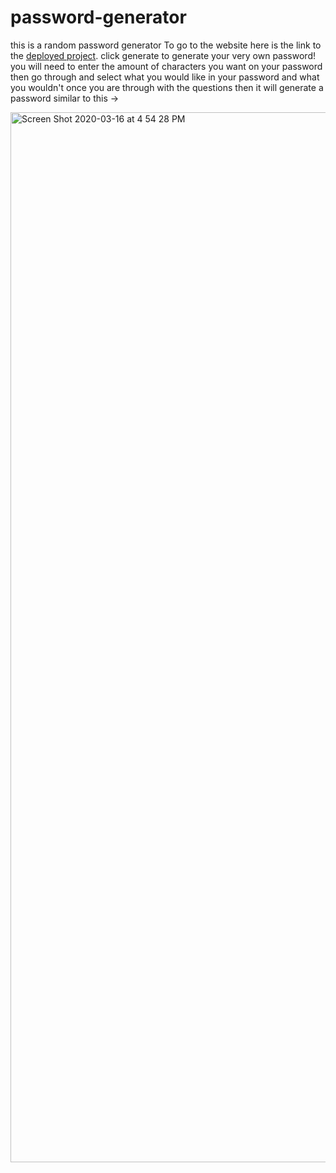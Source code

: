 # password-generator
this is a random password generator
To go to the website here is the link to the [deployed project](https://glxenigma.github.io/password-generator/02-Homework/Develop/index.html).
click generate to generate your very own password!
you will need to enter the amount of characters you want on your password
then go through and select what you would like in your password and what you wouldn't
once you are through with the questions then it will generate a password similar to this ->



<img width="1680" alt="Screen Shot 2020-03-16 at 4 54 28 PM" src="https://user-images.githubusercontent.com/60805201/76806498-28cdd980-67a7-11ea-85a9-2c0568bd5f9b.png">
